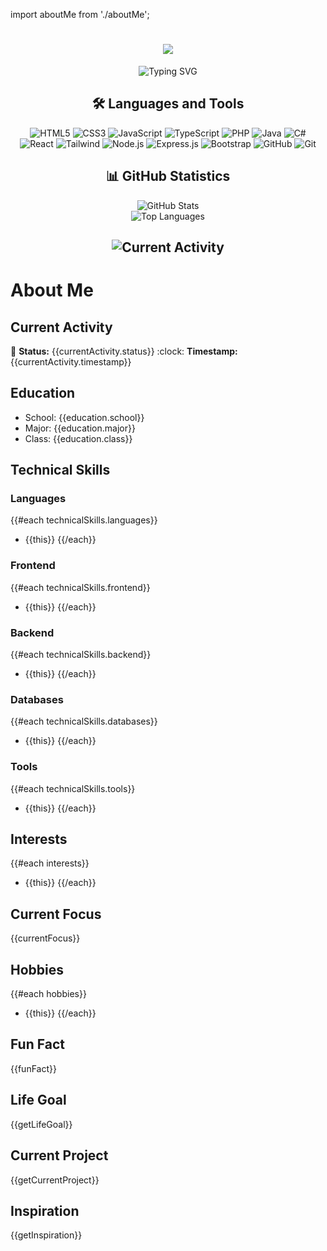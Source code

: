 import aboutMe from './aboutMe';

<h1 align="center">
  <div align="center">
    <!-- <img src="https://img.shields.io/badge/-%3C%2F%3E%20with%20%E2%99%A5%20by%20-gray.svg?colorB=62825D&style=flat" /> -->
    <img src="https://img.shields.io/badge/-Evelly%20Khanzania%20Putri-gray.svg?colorB=62825D&style=flat" />
  </div>
</h1>

<div align="center">
  <img src="https://readme-typing-svg.herokuapp.com?font=Fira+Code&size=20&duration=4000&pause=1000&color=62825D&center=true&vCenter=true&multiline=true&random=false&width=500&height=100&lines=Student+at+SMK+Negeri+1+Jakarta;1%2B+Years+of+Coding+Experience;Passionate+Frontend+%26+Backend+Developer" alt="Typing SVG" />
</div>

<h2 align="center">🛠️ Languages and Tools</h2>

<div align="center">
  <img src="https://img.shields.io/badge/HTML5-E34F26?style=for-the-badge&logo=html5&logoColor=white" alt="HTML5" />
  <img src="https://img.shields.io/badge/CSS3-1572B6?style=for-the-badge&logo=css3&logoColor=white" alt="CSS3" />
  <img src="https://img.shields.io/badge/JavaScript-F7DF1E?style=for-the-badge&logo=javascript&logoColor=black" alt="JavaScript" />
  <img src="https://img.shields.io/badge/TypeScript-007ACC?style=for-the-badge&logo=typescript&logoColor=white" alt="TypeScript" />
  <img src="https://img.shields.io/badge/PHP-777BB4?style=for-the-badge&logo=php&logoColor=white" alt="PHP" />
  <img src="https://img.shields.io/badge/Java-ED8B00?style=for-the-badge&logo=openjdk&logoColor=white" alt="Java" />
  <img src="https://img.shields.io/badge/C%23-239120?style=for-the-badge&logo=c-sharp&logoColor=white" alt="C#" />
</div>

<div align="center">
  <img src="https://img.shields.io/badge/React-20232A?style=for-the-badge&logo=react&logoColor=61DAFB" alt="React" />
  <img src="https://img.shields.io/badge/Tailwind_CSS-38B2AC?style=for-the-badge&logo=tailwind-css&logoColor=white" alt="Tailwind" />
  <img src="https://img.shields.io/badge/Node.js-43853D?style=for-the-badge&logo=node.js&logoColor=white" alt="Node.js" />
  <img src="https://img.shields.io/badge/Express.js-404D59?style=for-the-badge&logo=express&logoColor=white" alt="Express.js" />
  <img src="https://img.shields.io/badge/Bootstrap-563D7C?style=for-the-badge&logo=bootstrap&logoColor=white" alt="Bootstrap" />
  <img src="https://img.shields.io/badge/GitHub-100000?style=for-the-badge&logo=github&logoColor=white" alt="GitHub" />
  <img src="https://img.shields.io/badge/Git-F05032?style=for-the-badge&logo=git&logoColor=white" alt="Git" />
</div>

<h2 align="center">📊 GitHub Statistics</h2>

<div align="center">
  <img src="https://github-readme-stats.vercel.app/api?username=Vkzapple&show_icons=true&theme=radical" alt="GitHub Stats" />
</div>

<div align="center">
  <img src="https://github-readme-stats.vercel.app/api/top-langs/?username=Vkzapple&layout=compact&theme=radical" alt="Top Languages" />
</div>

<h2 align="center">
  <img src="https://img.shields.io/badge/%F0%9F%8C%9F%20Current-Activity-62825D" alt="Current Activity" />
</h2>
<div align="center">
<!-- tempat ts -->
</div>

# About Me

## Current Activity

:calendar: **Status:** {{currentActivity.status}}
:clock: **Timestamp:** {{currentActivity.timestamp}}

## Education

- School: {{education.school}}
- Major: {{education.major}}
- Class: {{education.class}}

## Technical Skills

### Languages

{{#each technicalSkills.languages}}

- {{this}}
  {{/each}}

### Frontend

{{#each technicalSkills.frontend}}

- {{this}}
  {{/each}}

### Backend

{{#each technicalSkills.backend}}

- {{this}}
  {{/each}}

### Databases

{{#each technicalSkills.databases}}

- {{this}}
  {{/each}}

### Tools

{{#each technicalSkills.tools}}

- {{this}}
  {{/each}}

## Interests

{{#each interests}}

- {{this}}
  {{/each}}

## Current Focus

{{currentFocus}}

## Hobbies

{{#each hobbies}}

- {{this}}
  {{/each}}

## Fun Fact

{{funFact}}

## Life Goal

{{getLifeGoal}}

## Current Project

{{getCurrentProject}}

## Inspiration

{{getInspiration}}
